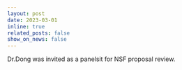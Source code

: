 ```yaml
---
layout: post
date: 2023-03-01
inline: true
related_posts: false
show_on_news: false
---
```


Dr.Dong was invited as a panelsit for NSF proposal review.
